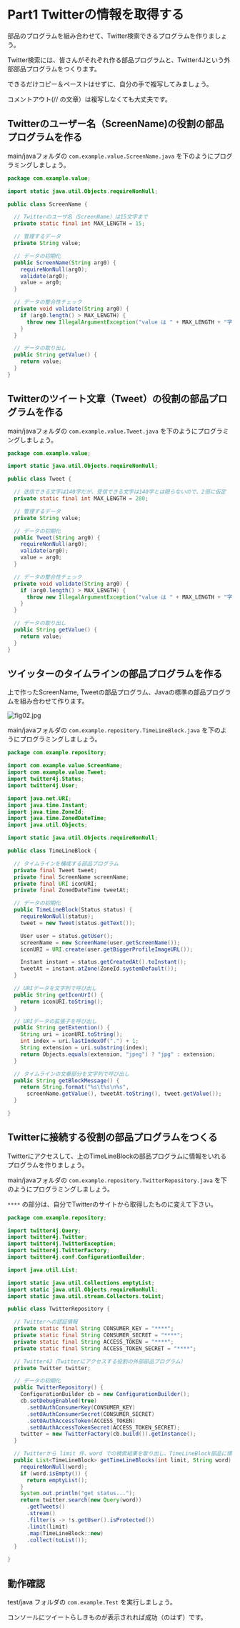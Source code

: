 # Part1 Twitterの情報を取得する

部品のプログラムを組み合わせて、Twitter検索できるプログラムを作りましょう。

Twitter検索には、皆さんがそれぞれ作る部品プログラムと、Twitter4Jという外部部品プログラムをつくります。

できるだけコピー＆ペーストはせずに、自分の手で複写してみましょう。

コメントアウト(// の文章）は複写しなくても大丈夫です。

## Twitterのユーザー名（ScreenName)の役割の部品プログラムを作る

main/javaフォルダの `com.example.value.ScreenName.java` を下のようにプログラミングしましょう。

```java
package com.example.value;

import static java.util.Objects.requireNonNull;

public class ScreenName {

  // Twitterのユーザ名（ScreenName）は15文字まで
  private static final int MAX_LENGTH = 15;

  // 管理するデータ
  private String value;

  // データの初期化
  public ScreenName(String arg0) {
    requireNonNull(arg0);
    validate(arg0);
    value = arg0;
  }

  // データの整合性チェック
  private void validate(String arg0) {
    if (arg0.length() > MAX_LENGTH) {
      throw new IllegalArgumentException("value は " + MAX_LENGTH + "字以内:" + arg0);
    }
  }

  // データの取り出し
  public String getValue() {
    return value;
  }
}

```

## Twitterのツイート文章（Tweet）の役割の部品プログラムを作る

main/javaフォルダの `com.example.value.Tweet.java` を下のようにプログラミングしましょう。

```java
package com.example.value;

import static java.util.Objects.requireNonNull;

public class Tweet {

  // 送信できる文字は140字だが、受信できる文字は140字とは限らないので、2倍に仮定
  private static final int MAX_LENGTH = 280;

  // 管理するデータ
  private String value;

  // データの初期化
  public Tweet(String arg0) {
    requireNonNull(arg0);
    validate(arg0);
    value = arg0;
  }

  // データの整合性チェック
  private void validate(String arg0) {
    if (arg0.length() > MAX_LENGTH) {
      throw new IllegalArgumentException("value は " + MAX_LENGTH + "字以内:" + arg0);
    }
  }

  // データの取り出し
  public String getValue() {
    return value;
  }
}

```

## ツイッターのタイムラインの部品プログラムを作る

上で作ったScreenName, Tweetの部品プログラム、Javaの標準の部品プログラムを組み合わせて作ります。

![fig02.jpg](./fig02.jpg)

main/javaフォルダの `com.example.repository.TimeLineBlock.java` を下のようにプログラミングしましょう。

```java
package com.example.repository;

import com.example.value.ScreenName;
import com.example.value.Tweet;
import twitter4j.Status;
import twitter4j.User;

import java.net.URI;
import java.time.Instant;
import java.time.ZoneId;
import java.time.ZonedDateTime;
import java.util.Objects;

import static java.util.Objects.requireNonNull;

public class TimeLineBlock {

  // タイムラインを構成する部品プログラム
  private final Tweet tweet;
  private final ScreenName screenName;
  private final URI iconURI;
  private final ZonedDateTime tweetAt;

  // データの初期化
  public TimeLineBlock(Status status) {
    requireNonNull(status);
    tweet = new Tweet(status.getText());

    User user = status.getUser();
    screenName = new ScreenName(user.getScreenName());
    iconURI = URI.create(user.getBiggerProfileImageURL());

    Instant instant = status.getCreatedAt().toInstant();
    tweetAt = instant.atZone(ZoneId.systemDefault());
  }

  // URIデータを文字列で呼び出し
  public String getIconUrI() {
    return iconURI.toString();
  }

  // URIデータの拡張子を呼び出し
  public String getExtention() {
    String uri = iconURI.toString();
    int index = uri.lastIndexOf(".") + 1;
    String extension = uri.substring(index);
    return Objects.equals(extension, "jpeg") ? "jpg" : extension;
  }

  // タイムラインの文章部分を文字列で呼び出し
  public String getBlockMessage() {
    return String.format("%s\t%s\n%s",
      screenName.getValue(), tweetAt.toString(), tweet.getValue());
  }

}

```

## Twitterに接続する役割の部品プログラムをつくる

Twitterにアクセスして、上のTimeLineBlockの部品プログラムに情報をいれるプログラムを作りましょう。

main/javaフォルダの `com.example.repository.TwitterRepository.java` を下のようにプログラミングしましょう。

`****` の部分は、自分でTwitterのサイトから取得したものに変えて下さい。 

```java
package com.example.repository;

import twitter4j.Query;
import twitter4j.Twitter;
import twitter4j.TwitterException;
import twitter4j.TwitterFactory;
import twitter4j.conf.ConfigurationBuilder;

import java.util.List;

import static java.util.Collections.emptyList;
import static java.util.Objects.requireNonNull;
import static java.util.stream.Collectors.toList;

public class TwitterRepository {

  // Twitterへの認証情報
  private static final String CONSUMER_KEY = "****";
  private static final String CONSUMER_SECRET = "****";
  private static final String ACCESS_TOKEN = "****";
  private static final String ACCESS_TOKEN_SECRET = "****";

  // Twitter4J（Twitterにアクセスする役割の外部部品プログラム）
  private Twitter twitter;

  // データの初期化
  public TwitterRepository() {
    ConfigurationBuilder cb = new ConfigurationBuilder();
    cb.setDebugEnabled(true)
      .setOAuthConsumerKey(CONSUMER_KEY)
      .setOAuthConsumerSecret(CONSUMER_SECRET)
      .setOAuthAccessToken(ACCESS_TOKEN)
      .setOAuthAccessTokenSecret(ACCESS_TOKEN_SECRET);
    twitter = new TwitterFactory(cb.build()).getInstance();
  }

  // Twitterから limit 件、word での検索結果を取り出し、TimeLineBlock部品に情報をいれる
  public List<TimeLineBlock> getTimeLineBlocks(int limit, String word) throws TwitterException {
    requireNonNull(word);
    if (word.isEmpty()) {
      return emptyList();
    }
    System.out.println("get status...");
    return twitter.search(new Query(word))
      .getTweets()
      .stream()
      .filter(s -> !s.getUser().isProtected())
      .limit(limit)
      .map(TimeLineBlock::new)
      .collect(toList());
  }

}
```

## 動作確認

test/java フォルダの `com.example.Test` を実行しましょう。

コンソールにツイートらしきものが表示されれば成功（のはず）です。

